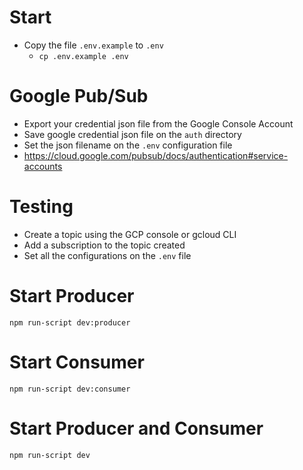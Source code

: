 # Start
- Copy the file ``.env.example`` to ``.env``
  - ``cp .env.example .env``

# Google Pub/Sub
- Export your credential json file from the Google Console Account
- Save google credential json file on the ``auth`` directory
- Set the json filename on the ``.env`` configuration file
- https://cloud.google.com/pubsub/docs/authentication#service-accounts

# Testing
- Create a topic using the GCP console or gcloud CLI
- Add a subscription to the topic created
- Set all the configurations on the ``.env`` file

# Start Producer 
``npm run-script dev:producer``

# Start Consumer 
``npm run-script dev:consumer``

# Start Producer and Consumer
``npm run-script dev``